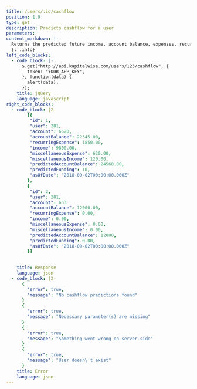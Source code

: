 ```yaml
---
title: /users/:id/cashflow
position: 1.9
type: get
description: Predicts cashflow for a user
parameters:
content_markdown: |-
  Returns the predicted future income, account balance, expenses, recurring expenses, miscellaneous expense for each of the accounts for a user
  {: .info}
left_code_blocks:
  - code_block: |-
      $.get("http://api.kapitalwise.com/users/123/cashflow", {
        token: "YOUR_APP_KEY",
      }, function(data) {
        alert(data);
      });
    title: jQuery
    language: javascript
right_code_blocks:
  - code_block: |2-
        [{
         "id": 1,
         "user": 201,
         "account": 6520,
         "accountBalance": 22345.00,
         "recurringExpense": 1850.00,
         "income": 9800.00,
         "miscellaneousExpense": 630.00,
         "miscellaneousIncome": 120.00,
         "predictedAccountBalance": 24560.00,
         "predictedFunding": 10,
         "asOfDate": "2018-09-02T00:00:00.000Z"
        },
        {
         "id": 2,
         "user": 201,
         "account": 653
         "accountBalance": 12000.00,
         "recurringExpense": 0.00,
         "income": 0.00,
         "miscellaneousExpense": 0.00,
         "miscellaneousIncome": 0.00,
         "predictedAccountBalance": 12000,
         "predictedFunding": 0.00,
         "asOfDate": "2018-09-02T00:00:00.000Z"
        }]
        

    title: Response
    language: json
  - code_block: |2-
      {
        "error": true,
        "message": "No cashflow predictions found"
      }
      {
        "error": true,
        "message": "Necessary parameter(s) are missing"
      }
      {
        "error": true,
        "message": "Something went wrong on server-side"
      }
      {
        "error": true,
        "message": "User doesn\'t exist"
      }
    title: Error
    language: json
---
```


